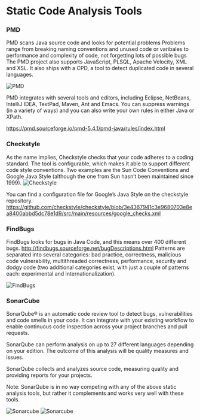 # Static Code Analysis Tools

### PMD
PMD scans Java source code and looks for potential problems
Problems range from breaking naming conventions and unused code or varibales to performance and complexity of code, not forgetting lots of possible bugs
The PMD project also supports JavaScript, PLSQL, Apache Velocity, XML and XSL. It also ships with a CPD, a tool to detect duplicated code in several languages.

![PMD](//style-guide/assets/images/pmd.png)

PMD integrates with several tools and editors, including Eclipse, NetBeans, IntelliJ IDEA, TextPad, Maven, Ant and Emacs.
You can suppress warnings (in a variety of ways) and you can also write your own rules in either Java or XPath.

https://pmd.sourceforge.io/pmd-5.4.1/pmd-java/rules/index.html

### Checkstyle
As the name implies, Checkstyle checks that your code adheres to a coding standard.
The tool is configurable, which makes it able to support different code style conventions. Two examples are the Sun Code Conventions and Google Java Style (although the one from Sun hasn’t been maintained since 1999). 
![Checkstyle](/style-guide/assets/images/checkstyle.png)

You can find a configuration file for Google’s Java Style on the checkstyle repository.
https://github.com/checkstyle/checkstyle/blob/3e4367941c3e9680703e8ea8400abbd5dc78e1d9/src/main/resources/google_checks.xml


### FindBugs

FindBugs looks for bugs in Java Code, and this means over 400 different bugs.
http://findbugs.sourceforge.net/bugDescriptions.html
Patterns are separated into several categories: bad practice, correctness, malicious code vulnerability, multithreaded correctness, performance, security and dodgy code (two additional categories exist, with just a couple of patterns each: experimental and internationalization).

![FindBugs](/style-guide/assets/images/findbugs.png)

### SonarCube

SonarQube® is an automatic code review tool to detect bugs, vulnerabilities and code smells in your code.
 It can integrate with your existing workflow to enable continuous code inspection across your project branches and pull requests.

SonarQube can perform analysis on up to 27 different languages depending on your edition. The outcome of this analysis will be quality measures and issues.

SonarQube collects and analyzes source code, measuring quality and providing reports for your projects.


Note: SonarQube is in no way competing with any of the above static analysis tools, but rather it complements and works very well with these tools. 

![Sonarcube](/style-guide/assets/images/sonarcube1.png)
![Sonarcube](/style-guide/assets/images/sonarcube2.png)

